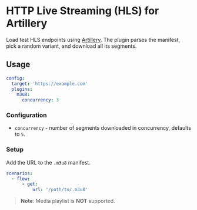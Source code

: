 # HTTP Live Streaming (HLS) for Artillery

Load test HLS endpoints using [Artillery](https://artillery.io). The plugin parses the manifest, pick a random variant, and download all its segments.

## Usage

```yaml
config:
  target: 'https://example.com'
  plugins:
    m3u8:
      concurrency: 3
```

### Configuration

- `concurrency` - number of segments downloaded in concurrency, defaults to `5`.

### Setup

Add the URL to the `.m3u8` manifest.

```yaml
scenarios:
  - flow:
      - get:
          url: '/path/to/.m3u8'
```

> **Note**: Media playlist is **NOT** supported.
